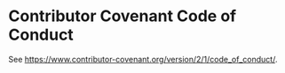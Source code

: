 # Contributor Covenant Code of Conduct

See https://www.contributor-covenant.org/version/2/1/code_of_conduct/.
